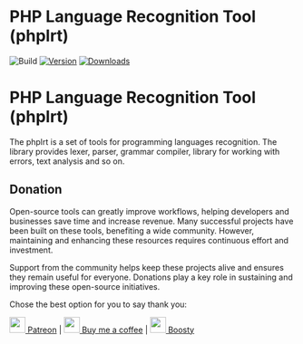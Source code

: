 # PHP Language Recognition Tool (phplrt)

![Build](https://github.com/xepozz/phplrt-plugin/workflows/Build/badge.svg)
[![Version](https://img.shields.io/jetbrains/plugin/v/26474-phplrt-plug-in.svg)](https://plugins.jetbrains.com/plugin/26474-phplrt-plug-in)
[![Downloads](https://img.shields.io/jetbrains/plugin/d/26474-phplrt-plug-in.svg)](https://plugins.jetbrains.com/plugin/26474-phplrt-plug-in)


<!-- Plugin description -->

# PHP Language Recognition Tool (phplrt)

The phplrt is a set of tools for programming languages recognition. The library provides lexer, parser, grammar
compiler, library for working with errors, text analysis and so on.

## Donation

Open-source tools can greatly improve workflows, helping developers and businesses save time and increase revenue.
Many successful projects have been built on these tools, benefiting a wide community.
However, maintaining and enhancing these resources requires continuous effort and investment.

Support from the community helps keep these projects alive and ensures they remain useful for everyone.
Donations play a key role in sustaining and improving these open-source initiatives.

Chose the best option for you to say thank you:

[<img height="28" src="https://github.githubassets.com/assets/patreon-96b15b9db4b9.svg"> Patreon](https://patreon.com/xepozz)
|
[<img height="28" src="https://github.githubassets.com/assets/buy_me_a_coffee-63ed78263f6e.svg"> Buy me a coffee](https://buymeacoffee.com/xepozz)
|
[<img height="28" src="https://boosty.to/favicon.ico"> Boosty](https://boosty.to/xepozz)


<!-- Plugin description end -->
